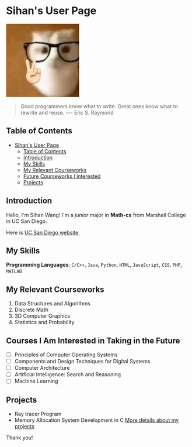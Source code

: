 # Sihan's User Page
<img src="/images/hello.jpg" width="200" height="200">

> Good programmers know what to write. Great ones know what to rewrite and reuse. --- Eric S. Raymond

## Table of Contents

- [Sihan's User Page](#sihans-user-page)
  - [Table of Contents](#table-of-contents)
  - [Introduction](#introduction)
  - [My Skills](#my-skills)
  - [My Relevant Courseworks](#my-relevant-courseworks)
  - [Future Courseworks I interested](#future-courseworks-i-interested)
  - [Projects](#projects)

## Introduction
<a id="introduction"></a>
Hello, I'm Sihan Wang! I'm a _junior_ major in **Math-cs** from Marshall College in UC San Diego. 

Here is [UC San Diego website](https://ucsd.edu/).


## My Skills
<a id="my-skills"></a>
**Programming Languages**: `C/C++`, `Java`, `Python`, `HTML`, `JavaScript`, `CSS`, `PHP`, `MATLAB`


## My Relevant Courseworks
<a id="my-relevant-courseworks"></a>
1. Data Structures and Algorithms
2. Discrete Math
3. 3D Computer Graphics
4. Statistics and Probability

## Courses I Am Interested in Taking in the Future
<a id="future-courseworks-i-interested"></a>
- [ ] Principles of Computer Operating Systems
- [ ] Components and Design Techniques for Digital Systems
- [ ] Computer Architecture
- [ ] Artificial Intelligence: Search and Reasoning
- [ ] Machine Learning

## Projects
* Ray tracer Program
* Memory Allocation System Development in C
[More details about my projects](myprojects.md)

Thank you!

